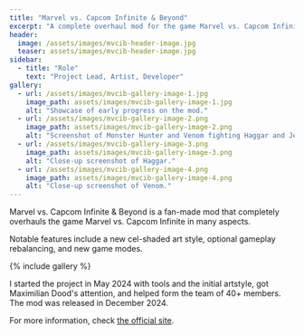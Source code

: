 ```yaml
---
title: "Marvel vs. Capcom Infinite & Beyond"
excerpt: "A complete overhaul mod for the game Marvel vs. Capcom Infinite."
header:
  image: /assets/images/mvcib-header-image.jpg
  teaser: assets/images/mvcib-header-image.jpg
sidebar:
  - title: "Role"
    text: "Project Lead, Artist, Developer"
gallery:
  - url: /assets/images/mvcib-gallery-image-1.jpg
    image_path: assets/images/mvcib-gallery-image-1.jpg
    alt: "Showcase of early progress on the mod."
  - url: /assets/images/mvcib-gallery-image-2.png
    image_path: assets/images/mvcib-gallery-image-2.png
    alt: "Screenshot of Monster Hunter and Venom fighting Haggar and Jedah in the Cross Frenzy mode."
  - url: /assets/images/mvcib-gallery-image-3.png
    image_path: assets/images/mvcib-gallery-image-3.png
    alt: "Close-up screenshot of Haggar."
  - url: /assets/images/mvcib-gallery-image-4.png
    image_path: assets/images/mvcib-gallery-image-4.png
    alt: "Close-up screenshot of Venom."
---
```


Marvel vs. Capcom Infinite & Beyond is a fan-made mod that completely overhauls the game Marvel vs. Capcom Infinite in many aspects.

Notable features include a new cel-shaded art style, optional gameplay rebalancing, and new game modes.

{% include gallery %}

I started the project in May 2024 with tools and the initial artstyle, got Maximilian Dood's attention, and helped form the team of 40+ members. The mod was released in December 2024.

For more information, check [the official site](https://www.mvcib.com/).